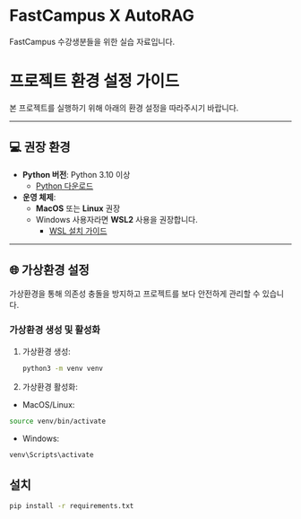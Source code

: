 # FastCampus X AutoRAG 
FastCampus 수강생분들을 위한 실습 자료입니다.

# 프로젝트 환경 설정 가이드

본 프로젝트를 실행하기 위해 아래의 환경 설정을 따라주시기 바랍니다.

---

## 💻 권장 환경
- **Python 버전**: Python 3.10 이상
  - [Python 다운로드](https://www.python.org/downloads/)
- **운영 체제**: 
  - **MacOS** 또는 **Linux** 권장
  - Windows 사용자라면 **WSL2** 사용을 권장합니다.
    - [WSL 설치 가이드](https://learn.microsoft.com/en-us/windows/wsl/install)

---

## 🌐 가상환경 설정
가상환경을 통해 의존성 충돌을 방지하고 프로젝트를 보다 안전하게 관리할 수 있습니다.

### 가상환경 생성 및 활성화
1. 가상환경 생성:
   ```bash
   python3 -m venv venv

2. 가상환경 활성화:
- MacOS/Linux:
```bash
source venv/bin/activate
```

- Windows:
```bash
venv\Scripts\activate
```

## 설치
```bash
pip install -r requirements.txt
```

